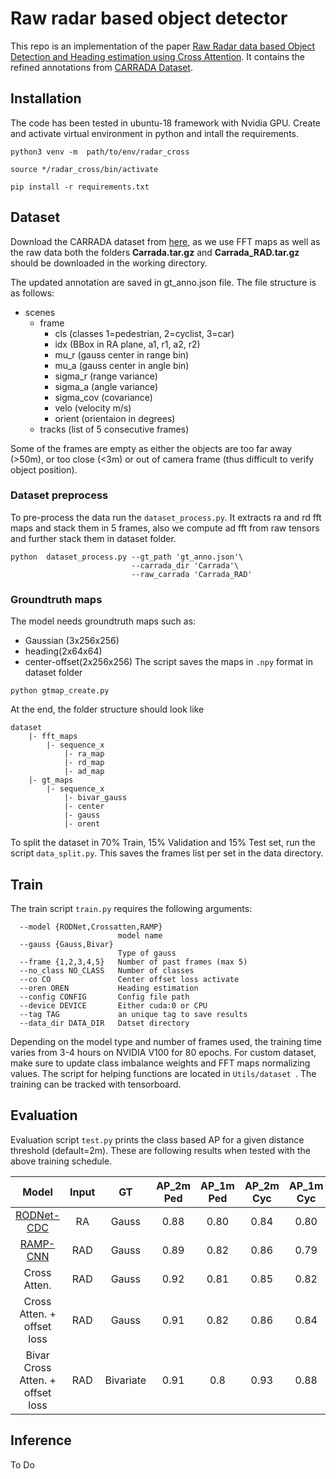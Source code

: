 # Raw radar based object detector

This repo is an implementation of the paper [Raw Radar data based Object Detection and Heading estimation using Cross Attention](https://arxiv.org/abs/2205.08406). It contains the refined annotations from [CARRADA Dataset](https://github.com/valeoai/carrada_dataset). 

## Installation 
The code has been tested in ubuntu-18 framework with Nvidia GPU. Create and activate virtual environment in python and intall the requirements.  
```
python3 venv -m  path/to/env/radar_cross

source */radar_cross/bin/activate

pip install -r requirements.txt
```
## Dataset

Download the CARRADA dataset from [here](https://arthurouaknine.github.io/codeanddata/carrada), as we use FFT maps as well as the raw data both the folders **Carrada.tar.gz** and **Carrada_RAD.tar.gz** should be downloaded in the working directory. 

The updated annotation are saved in gt_anno.json file. The file structure is as follows:
- scenes
    - frame
        - cls (classes 1=pedestrian, 2=cyclist, 3=car)
        - idx (BBox in RA plane, a1, r1, a2, r2)
        - mu_r (gauss center in range bin)
        - mu_a (gauss center in angle bin)
        - sigma_r (range variance)
        - sigma_a (angle variance)
        - sigma_cov (covariance)
        - velo (velocity m/s)
        - orient (orientaion in degrees)
    - tracks (list of 5 consecutive frames)

Some of the frames are empty as either the objects are too far away (>50m), or too close (<3m) or out of camera frame (thus difficult to verify object position). 

### Dataset preprocess

To pre-process the data run the ```dataset_process.py```. It extracts ra and rd fft maps and stack them in 5 frames, also we compute ad fft from raw tensors and further stack them in dataset folder.

```
python  dataset_process.py --gt_path 'gt_anno.json'\
                           --carrada_dir 'Carrada'\
                           --raw_carrada 'Carrada_RAD'   
```

###  Groundtruth maps
The model needs groundtruth maps such as:
 - Gaussian (3x256x256)
 - heading(2x64x64)
 - center-offset(2x256x256)
 The script saves the maps in ```.npy``` format in dataset folder

```
python gtmap_create.py
```

At the end, the folder structure should look like
```
dataset
    |- fft_maps
        |- sequence_x
            |- ra_map
            |- rd_map
            |- ad_map
    |- gt_maps
        |- sequence_x
            |- bivar_gauss
            |- center
            |- gauss
            |- orent
```
To split the dataset in 70% Train, 15% Validation and 15% Test set, run the script ```data_split.py```. This saves the frames list per set in the data directory. 

## Train
The train script ```train.py``` requires the following arguments:
```
  --model {RODNet,Crossatten,RAMP}
                        model name
  --gauss {Gauss,Bivar}
                        Type of gauss
  --frame {1,2,3,4,5}   Number of past frames (max 5)
  --no_class NO_CLASS   Number of classes
  --co CO               Center offset loss activate
  --oren OREN           Heading estimation
  --config CONFIG       Config file path
  --device DEVICE       Either cuda:0 or CPU
  --tag TAG             an unique tag to save results
  --data_dir DATA_DIR   Datset directory
```
Depending on the model type and number of frames used, the training time varies from 3-4 hours on NVIDIA V100 for 80 epochs. 
For custom dataset, make sure to update class imbalance weights and FFT maps normalizing values. The script for helping functions are located in ```Utils/dataset ```.
The training can be tracked with tensorboard. 

## Evaluation 
Evaluation script ```test.py``` prints the class based AP for a given distance threshold (default=2m). These are following results when tested with the above training schedule. 

| Model | Input | GT | AP_2m Ped | AP_1m Ped | AP_2m Cyc | AP_1m Cyc | AP_2m Car | AP_1m Cyc | 
| :---: | :---: | :---: | :---: | :---: | :---: |:---: | :---: |:---: |
| [RODNet-CDC](https://openaccess.thecvf.com/content/WACV2021/papers/Wang_RODNet_Radar_Object_Detection_Using_Cross-Modal_Supervision_WACV_2021_paper.pdf) | RA | Gauss | 0.88 | 0.80 | 0.84 | 0.80 | 0.93 | 0.87 |
| [RAMP-CNN](https://arxiv.org/abs/2011.08981) | RAD | Gauss | 0.89 | 0.82| 0.86 | 0.79 | 0.93 | 0.88 |
| Cross Atten. | RAD | Gauss | 0.92 | 0.81 | 0.85 | 0.82 | 0.96 | 0.86 |
| Cross Atten. + offset loss | RAD | Gauss | 0.91 | 0.82 | 0.86 | 0.84 | 0.94 | 0.86 |
| Bivar Cross Atten. + offset loss | RAD | Bivariate | 0.91 | 0.8 | 0.93 | 0.88 | 0.97 | 0.91 |

## Inference
To Do 